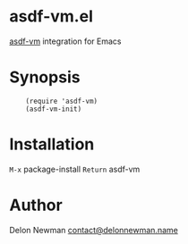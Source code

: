 # asdf-vm.el

[asdf-vm](https://asdf-vm.com) integration for Emacs

# Synopsis

```emacs-lisp
	(require 'asdf-vm)
	(asdf-vm-init)
```

# Installation

<code>M-x</code> package-install <code>Return</code> asdf-vm

# Author

Delon Newman <contact@delonnewman.name>
